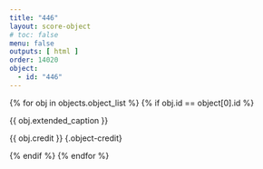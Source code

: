 ```yaml
---
title: "446"
layout: score-object
# toc: false
menu: false
outputs: [ html ]
order: 14020
object:
  - id: "446"
---
```


{% for obj in objects.object_list %}
{% if obj.id == object[0].id %}

{{ obj.extended_caption }}

{{ obj.credit }} {.object-credit}

{% endif %}
{% endfor %}
